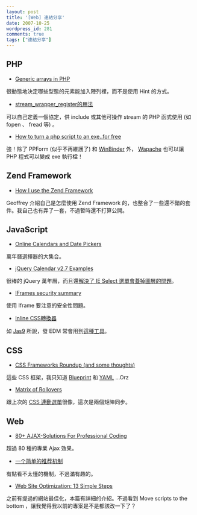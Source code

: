 ```yaml
---
layout: post
title: '[Web] 連結分享'
date: 2007-10-25
wordpress_id: 281
comments: true
tags: ["連結分享"]
---
```


<!--more-->

## PHP

* [Generic arrays in PHP](http://blog.maartenballiauw.be/post/2007/10/Generic-arrays-in-PHP.aspx)

很動態地決定哪些型態的元素能加入陣列裡，而不是使用 Hint 的方式。

* [stream_wrapper_register的用法](http://hi.baidu.com/thinkinginlamp/blog/item/d3c5a4c2693ca6180ef47712.html)

可以自己定義一個協定，供 include 或其他可操作 stream 的 PHP 函式使用 (如 fopen 、 fread 等) 。

* [How to turn a php script to an exe..for free](http://www.whenpenguinsattack.com/2007/10/25/how-to-turn-a-php-script-to-an-exefor-free/)

強！除了 PPForm (似乎不再維護了) 和 [WinBinder](http://winbinder.org/)  外， [Wapache](http://wapache.sourceforge.net/) 也可以讓 PHP 程式可以變成 exe 執行檔！



## Zend Framework

* [How I use the Zend Framework](http://fashion.hosmoz.net/post/2007/10/16/How-I-use-the-Zend-Framework)

Geoffrey 介紹自己是怎麼使用 Zend Framework 的，也整合了一些還不錯的套件。我自己也有弄了一套，不過暫時還不打算公開。



## JavaScript

* [Online Calendars and Date Pickers](http://www.smashingmagazine.com/2007/10/23/online-calendars-and-date-pickers/)

萬年曆選擇器的大集合。

* [jQuery Calendar v2.7 Examples](http://marcgrabanski.com/code/jquery-calendar/)

很棒的 jQuery 萬年曆，而且還[解決了 IE Select 選單會蓋掉圖層的問題](http://blog.roodo.com/jaceju/archives/137542.html)。

* [IFrames security summary](http://www.thespanner.co.uk/2007/10/24/iframes-security-summary/)

使用 Iframe 要注意的安全性問題。

* [Inline CSS轉換器](http://jas9.blogspot.com/2007/10/inline-css.html)

如 [Jas9](http://jas9.blogspot.com/) 所說，發 EDM 常會用到[這種工具](http://www.soldesignco.com/dev-csstoinline.php)。



## CSS

* [CSS Frameworks Roundup (and some thoughts)](http://css-tricks.com/css-frameworks-roundup-and-some-thoughts/)

這些 CSS 框架，我只知道 [Blueprint](http://code.google.com/p/blueprintcss/) 和 [YAML](http://www.yaml.de/en/) ...Orz

* [Matrix of Rollovers](http://css-tricks.com/matrix-of-rollovers/)

跟上次的 [CSS 連動選單](http://css-tricks.com/multiple-remote-linking-an-example-and-how-to/)很像，這次是兩個矩陣同步。



## Web

* [80+ AJAX-Solutions For Professional Coding](http://www.smashingmagazine.com/2007/06/20/ajax-javascript-solutions-for-professional-coding/)

超過 80 種的專業 Ajax 效果。

* [一个简单的推荐机制](http://blog.joycode.com/saucer/archive/2007/10/24/109623.aspx)

有點看不太懂的機制，不過滿有趣的。

* [Web Site Optimization: 13 Simple Steps](http://www.sitepoint.com/article/web-site-optimization-steps)

之前有提過的網站最佳化，本篇有詳細的介紹。不過看到 Move scripts to the bottom ，讓我覺得我以前的專案是不是都該改一下了？


